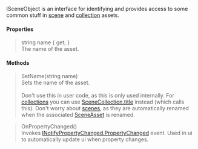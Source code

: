 ISceneObject is an interface for identifying and provides access to some common stuff in [scene](Scene) and [collection](SceneCollection) assets.

#### Properties

> string name { get; }\
The name of the asset.

#### Methods

> SetName(string name)\
Sets the name of the asset.\
\
Don't use this in user code, as this is only used internally. For [collections](SceneCollection) you can use [SceneCollection.title](SceneCollection#properties) instead (which calls this). Don't worry about [scenes](Scene), as they are automatically renamed when the associated [SceneAsset](https://docs.unity3d.com/ScriptReference/SceneAsset.html) is renamed.

> OnPropertyChanged()\
Invokes [INotifyPropertyChanged.PropertyChanged](https://docs.microsoft.com/en-us/dotnet/api/system.componentmodel.inotifypropertychanged.propertychanged?view=net-5.0) event. Used in ui to automatically update ui when property changes.
